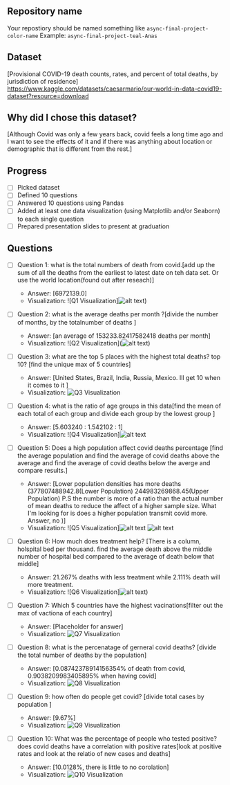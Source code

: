 ## Repository name
Your repostiory should be named something like `async-final-project-color-name`
Example: `async-final-project-teal-Anas`

## Dataset
[Provisional COVID-19 death counts, rates, and percent of total deaths, by jurisdiction of residence] https://www.kaggle.com/datasets/caesarmario/our-world-in-data-covid19-dataset?resource=download

## Why did I chose this dataset?

[Although Covid was only a few years back, covid feels a long time ago and I want to see the effects of it and if there was anything about location or demographic that is different from the rest.]

## Progress
- [ ] Picked dataset
- [ ] Defined 10 questions
- [ ] Answered 10 questions using Pandas
- [ ] Added at least one data visualization (using Matplotlib and/or Seaborn) to each single question
- [ ] Prepared presentation slides to present at graduation

## Questions
- [ ] Question 1: what is the total numbers of death from covid.[add up the sum of all the deaths from the earliest to latest date on teh data set. Or use the world location(found out after reseach)]
  - Answer: [6972139.0]
  - Visualization: ![Q1 Visualization]![alt text](image-3.png))

- [ ] Question 2: what is the average deaths per month ?[divide the number of months, by the totalnumber of deaths ]
  - Answer: [an average of 153233.82417582418 deaths per month]
  - Visualization: ![Q2 Visualization](![alt text](image-1.png))

- [ ] Question 3: what are the top 5 places with the highest total deaths? top 10? [find the unique max of 5 countries]
  - Answer: [United States, Brazil, India, Russia, Mexico. Ill get 10 when it comes to it ]
  - Visualization: ![Q3 Visualization](https://example.com/path-to-image-3.png)

- [ ] Question 4: what is the ratio of age groups in this data[find the mean of each total of each group and divide each group by the lowest group ]
  - Answer: [5.603240 : 1.542102 : 1]
  - Visualization: ![Q4 Visualization]![alt text](image-2.png)

- [ ] Question 5: Does a high population affect covid deaths percentage [find the average population and find the average of covid deaths above the average and find the average of covid deaths below the averge and compare results.]
  - Answer: [Lower population densities has more deaths (377807488942.8(Lower Population) 244983269868.45(Upper Population)
  P.S the number is more of a ratio than the actual number of mean deaths to reduce the affect of a higher sample size. What I'm looking for is does a higher population transmit covid more. Answer, no
  )]
  - Visualization: ![Q5 Visualization]![alt text](image-9.png) ![alt text](image-10.png)

- [ ] Question 6: How much does treatment help? [There is a column, holspital bed per thousand. find the average death above the middle number of hospital bed compared to the average of death below that middle]
  - Answer: 21.267% deaths with less treatment while 2.111% death will more treatment. 
  - Visualization: ![Q6 Visualization]![alt text](image-6.png))

- [ ] Question 7: Which 5 countries have the highest vacinations[filter out the max of vactiona of each country]
  - Answer: [Placeholder for answer]
  - Visualization: ![Q7 Visualization]()

- [ ] Question 8: what is the percenatage of gerneral covid deaths? [divide the total number of deaths by the population]
  - Answer: [0.08742378914156354% of death from covid, 0.9038209983405895% when having covid]
  - Visualization: ![Q8 Visualization](https://example.com/path-to-image-8.png)

- [ ] Question 9: how often do people get covid? [divide total cases by population ]
  - Answer: [9.67%]
  - Visualization: ![Q9 Visualization](https://example.com/path-to-image-9.png)

- [ ] Question 10: What was the percentage of people who tested positive? does covid deaths have a correlation with positive rates[look at positive rates and look at the relatio of new cases and deaths]
  - Answer: [10.0128%, there is little to no corolation]
  - Visualization: ![Q10 Visualization](https://example.com/path-to-image-10.png)
